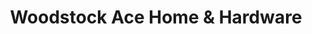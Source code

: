 ---
title: "Woodstock Ace Home & Hardware"
url: /woodstock/woodstock-ace-home-and-hardware/
shop: hardware
---